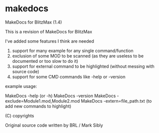 # makedocs
MakeDocs for BlitzMax (1.4)

This is a revision of MakeDocs for BlitzMax

I've added some features I think are needed

1. support for many example for any single command/function
2. exclusion of some MOD to be scanned (as they are useless to be documented or too slow to do it)
3. support for external command to be highlighted (without messing with source code)
4. support for some CMD commands like -help or -version

example usage:

MakeDocs -help (or -h)
MakeDocs -version
MakeDocs -exclude=Module1.mod,Module2.mod
MakeDocs -extern=file_path.txt (to add new commands to highlight)

(C) copyrights

Original source code written by BRL / Mark Sibly
